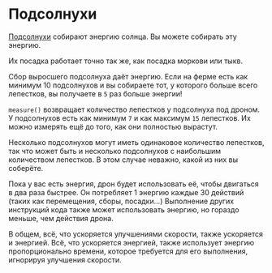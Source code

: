 # Подсолнухи
[Подсолнухи](objects/sunflower) собирают энергию солнца. Вы можете собирать эту энергию. 

Их посадка работает точно так же, как посадка моркови или тыкв. 

Сбор выросшего подсолнуха даёт энергию.
Если на ферме есть как минимум 10 подсолнухов и вы собираете тот, у которого больше всего лепестков, вы получаете в `5` раз больше энергии!

`measure()` возвращает количество лепестков у подсолнуха под дроном.
У подсолнухов есть как минимум `7` и как максимум `15` лепестков.
Их можно измерять ещё до того, как они полностью вырастут.

Несколько подсолнухов могут иметь одинаковое количество лепестков, так что может быть и несколько подсолнухов с наибольшим количеством лепестков. В этом случае неважно, какой из них вы соберёте.

Пока у вас есть энергия, дрон будет использовать её, чтобы двигаться в два раза быстрее. 
Он потребляет 1 энергию каждые 30 действий (таких как перемещения, сборы, посадки...)
Выполнение других инструкций кода также может использовать энергию, но гораздо меньше, чем действия дрона.

В общем, всё, что ускоряется улучшениями скорости, также ускоряется и энергией.
Всё, что ускоряется энергией, также использует энергию пропорционально времени, которое требуется для его выполнения, игнорируя улучшения скорости.